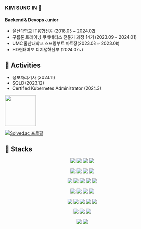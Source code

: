 ### KIM SUNG IN 👋

#### Backend & Devops Junior

- 울산대학교 IT융합전공 (2018.03 ~ 2024.02)
- 구름톤 트레이닝 쿠베네티스 전문가 과정 14기 (2023.09 ~ 2024.01)
- UMC 울산대학교 스프링부트 파트장(2023.03 ~ 2023.08)
- HD현대미포 디지털혁신부 (2024.07~)

## 🥸 Activities
- 정보처리기사 (2023.11)
- SQLD (2023.12)
- Certified Kubernetes Administrator (2024.3)
  
<img src="https://images.credly.com/size/680x680/images/8b8ed108-e77d-4396-ac59-2504583b9d54/cka_from_cncfsite__281_29.png" width="100" height="100">     

[![Solved.ac 프로필](http://mazassumnida.wtf/api/generate_badge?boj=99_insung)](https://solved.ac/99_insung)



## 🎲 Stacks <!-- https://simpleicons.org/-->
<div align=center> 
<img src="https://img.shields.io/badge/java-FC4C02.svg?&style=for-the-badge&logo=eclipse&logoColor=blue">  <img src="https://img.shields.io/badge/C-A8B9CC?style=for-the-badge&logo=C&logoColor=white"> <img src="https://img.shields.io/badge/C++-00599C?style=for-the-badge&logo=CPP&logoColor=white"> <img src="https://img.shields.io/badge/Python-3776AB?style=for-the-badge&logo=Python&logoColor=white">

<img src="https://img.shields.io/badge/intellij idea-000000.svg?&style=for-the-badge&logo=intellijidea&logoColor=white"> <img src="https://img.shields.io/badge/Spring Boot-6DB33F?style=for-the-badge&logo=SpringBoot&logoColor=white"> <img src= "https://img.shields.io/badge/Visual Studio-5C2D91.svg?&style=for-the-badge&logo=Visual%20Studio&logoColor=white"> <img src="https://img.shields.io/badge/Android%20Studio-3DDC84.svg?&style=for-the-badge&logo=Android%20Studio&logoColor=white"> 

<img src="https://img.shields.io/badge/Kuberentes-326CE5?&style=for-the-badge&logo=Kubernetes&logoColor=white"> <img src="https://img.shields.io/badge/EKS-FF9900?&style=for-the-badge&logo=Amazon EKS&logoColor=black"> <img src="https://img.shields.io/badge/Prometheus-E6522C?&style=for-the-badge&logo=Prometheus&logoColor=black"> <img src="https://img.shields.io/badge/Grafana-F46800?&style=for-the-badge&logo=Grafana&logoColor=black"> <img src="https://img.shields.io/badge/API Gateway-FF4F8B?&style=for-the-badge&logo=Amazon API Gateway&logoColor=black"> 

<img src="https://img.shields.io/badge/Amazon AWS-232F3E?style=for-the-badge&logo=amazonaws&logoColor=white"> <img src="https://img.shields.io/badge/Amazon Rds-527FFF?style=for-the-badge&logo=amazonrds&logoColor=white"> <img src="https://img.shields.io/badge/nginx-0009639?style=for-the-badge&logo=nginx&logoColor=white"> <img src="https://img.shields.io/badge/apache tomcat-F8DC75?style=for-the-badge&logo=apachetomcat&logoColor=black">

<img src="https://img.shields.io/badge/ORACLE-ff0000?style=for-the-badge&logo=oracle&logoColor=white"> <img src="https://img.shields.io/badge/MySQL-4479A1?style=for-the-badge&logo=mysql&logoColor=white"> <img src="https://img.shields.io/badge/MSSQL-CC2927?style=for-the-badge&logo=microsoftsqlserver&logoColor=white"> <img src="https://img.shields.io/badge/DataGrip-000000?style=for-the-badge&logo=datagrip&logoColor=white"> <img src="https://img.shields.io/badge/aQueryTool-9999FF?style=for-the-badge&logo=aQueryTool&logoColor=white"> 

<img src="https://img.shields.io/badge/Docker-2496ED?&style=for-the-badge&logo=Docker&logoColor=black"> <img src="https://img.shields.io/badge/Travis CI - 3EAAAF?&style=for-the-badge&logo=Travis CI&logoColor=black">  <img src="https://img.shields.io/badge/Terraform-844FBA?&style=for-the-badge&logo=Terraform&logoColor=black"> 

<img src="https://img.shields.io/badge/discord-5865F2.svg?&style=for-the-badge&logo=discord&logoColor=white"> <img src="https://img.shields.io/badge/notion-000000.svg?&style=for-the-badge&logo=notion&logoColor=white">
</div>

<!--https://velog.io/@cha-suyeon/github-%EA%B9%83%ED%97%88%EB%B8%8C-%EB%A6%AC%EB%93%9C%EB%AF%B8%EC%97%90%EC%84%9C-%EB%B1%83%EC%A7%80-%EB%A7%8C%EB%93%A4%EA%B8%B0 --> 

